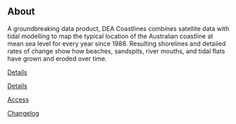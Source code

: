 ## About

A groundbreaking data product, DEA Coastlines combines satellite data with tidal modelling to map the typical location of the Australian coastline at mean sea level for every year since 1988. Resulting shorelines and detailed rates of change show how beaches, sandspits, river mouths, and tidal flats have grown and eroded over time.

[Details](./?tab=details)

[Details](./?tab=details#applications)

[Access](./?tab=access)

[Changelog](./?tab=history#changelog)
